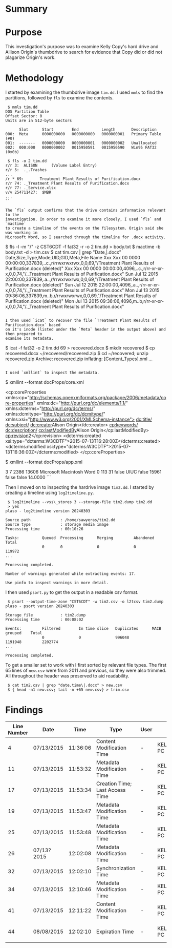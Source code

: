# Summary

# Purpose
This investigation's purpose was to examine Kelly Copy's hard drive and Allison Origin's 
thumbdrive to search for evidence that Copy did or did not plagarize Origin's work. 

# Methodology
I started by examining the thumbdrive image `tim.dd`. I used `mmls` to find the partitions,
followed by `fls` to examine the contents.
```
 $ mmls tim.dd
DOS Partition Table
Offset Sector: 0
Units are in 512-byte sectors

	  Slot      Start        End          Length       Description
000:  Meta      0000000000   0000000000   0000000001   Primary Table (#0)
001:  -------   0000000000   0000000001   0000000002   Unallocated
002:  000:000   0000000002   0015950591   0015950590   Win95 FAT32 (0x0b)

 $ fls -o 2 tim.dd
r/r 3:  ALISON      (Volume Label Entry)
r/r 5:  ._.Trashes
...
/r * 69:       Treatment Plant Results of Purification.docx
r/r 74: ._Treatment Plant Results of Purification.docx
r/r 77: ._Service.xlsx
v/v 254711427:  $MBR
...
``

The `fls` output confirms that the drive contains information relevant to the 
investigation. In order to examine it more closely, I used `fls` and `mactime`
to create a timeline of the events on the filesystem. Origin said she was working in 
Microsoft Word, so I searched through the timeline for .docx activity.
```
 $ fls -l -m "/" -z CST6CDT -f fat32 -r -o 2 tim.dd > body.txt
 $ mactime -b body.txt -d > tim.csv
 $ cat tim.csv | grep "Date,\|.docx"
Date,Size,Type,Mode,UID,GID,Meta,File Name
Xxx Xxx 00 0000 00:00:00,337839,..c.,r/rrwxrwxrwx,0,0,69,"/Treatment Plant Results of Purification.docx (deleted)"
Xxx Xxx 00 0000 00:00:00,4096,..c.,r/rr-xr-xr-x,0,0,74,"/.\_Treatment Plant Results of Purification.docx"
Sun Jul 12 2015 22:00:00,337839,.a..,r/rrwxrwxrwx,0,0,69,"/Treatment Plant Results of Purification.docx (deleted)"
Sun Jul 12 2015 22:00:00,4096,.a..,r/rr-xr-xr-x,0,0,74,"/.\_Treatment Plant Results of Purification.docx"
Mon Jul 13 2015 09:36:06,337839,m..b,r/rrwxrwxrwx,0,0,69,"/Treatment Plant Results of Purification.docx (deleted)"
Mon Jul 13 2015 09:36:06,4096,m..b,r/rr-xr-xr-x,0,0,74,"/.\_Treatment Plant Results of Purification.docx"
```

I then used `icat` to recover the file `Treatment Plant Results of Purification.docx` based
on it's inode (listed under the `Meta` header in the output above) and then prepared to 
examine its metadata. 
```
 $ icat -f fat32 -o 2 tim.dd 69 > recovered.docx
 $ mkdir recovered
 $ cp recovered.docx ~/recovered/recovered.zip
 $ cd ~/recovered; unzip recovered.zip
Archive:  recovered.zip
  inflating: [Content\_Types].xml
...
```

I used `xmllint` to inspect the metadata.
```
 $ xmllint --format docProps/core.xml
<?xml version="1.0" encoding="UTF-8" standalone="yes"?>
<cp:coreProperties xmlns:cp="http://schemas.openxmlformats.org/package/2006/metadata/core-properties" xmlns:dc="http://purl.org/dc/elements/1.1/" xmlns:dcterms="http://purl.org/dc/terms/" xmlns:dcmitype="http://purl.org/dc/dcmitype/" xmlns:xsi="http://www.w3.org/2001/XMLSchema-instance">
  <dc:title/>
  <dc:subject/>
  <dc:creator>Alison Origin</dc:creator>
  <cp:keywords/>
  <dc:description/>
  <cp:lastModifiedBy>Alison Origin</cp:lastModifiedBy>
  <cp:revision>2</cp:revision>
  <dcterms:created xsi:type="dcterms:W3CDTF">2015-07-13T16:28:00Z</dcterms:created>
  <dcterms:modified xsi:type="dcterms:W3CDTF">2015-07-13T16:36:00Z</dcterms:modified>
</cp:coreProperties>

 $ xmllint --format docProps/app.xml
<?xml version="1.0" encoding="UTF-8" standalone="yes"?>
<Properties xmlns="http://schemas.openxmlformats.org/officeDocument/2006/extended-properties" xmlns:vt="http://schemas.openxmlformats.org/officeDocument/2006/docPropsVTypes">
  <Template>Normal.dotm</Template>
  <TotalTime>3</TotalTime>
  <Pages>7</Pages>
  <Words>2386</Words>
  <Characters>13606</Characters>
  <Application>Microsoft Macintosh Word</Application>
  <DocSecurity>0</DocSecurity>
  <Lines>113</Lines>
  <Paragraphs>31</Paragraphs>
  <ScaleCrop>false</ScaleCrop>
  <Company>UIUC</Company>
  <LinksUpToDate>false</LinksUpToDate>
  <CharactersWithSpaces>15961</CharactersWithSpaces>
  <SharedDoc>false</SharedDoc>
  <HyperlinksChanged>false</HyperlinksChanged>
  <AppVersion>14.0000</AppVersion>
</Properties>
```

Then I moved on to inspecting the hardrive image `tim2.dd`. I started by creating a timeline
using `log2timeline.py`.
```
 $ log2timeline --vss\_stores 3 --storage-file tim2.dump tim2.dd
 > yes
plaso - log2timeline version 20240303

Source path             : /home/sawyeras/tim2.dd
Source type             : storage media image
Processing time         : 00:10:26

Tasks:          Queued  Processing      Merging         Abandoned       Total
                0       0               0               0               119972
... 

Processing completed.

Number of warnings generated while extracting events: 17.

Use pinfo to inspect warnings in more detail.
```

I then used `psort.py` to get the output in a readable csv format.
```
 $ psort --output-time-zone "CST6CDT" -w tim2.csv -o l2tcsv tim2.dump
plaso - psort version 20240303

Storage file            : tim2.dump
Processing time         : 00:08:02

Events:         Filtered        In time slice   Duplicates      MACB grouped    Total
                0               0               996048          1191948         2202774
...

Processing completed.
```

To get a smaller set to work with I first sorted by relevant file types. The first 65 lines 
of `new.csv` were from 2011 and previous, so they were also trimmed. All throughout the header
was preserved to aid readability.
```
 $ cat tim2.csv | grep "date,time\|.docx" > new.csv
 $ { head -n1 new.csv; tail -n +65 new.csv} > trim.csv
```
# Findings

| Line Number | Date | Time | Type | User | Host | Desc |
| ----------- | ---- | ---- | ---- | ---- | ---- | ----------------- |
| 4 | 07/13/2015 | 11:36:06 | Content Modification Time | - | KELLYCOPY-PC | Local path: C:\\Users\\Kelly Copy\\Desktop\\Grant\\Treatment Plant Results of Purification.docx | 
| 11 | 07/13/2015 | 11:53:32 | Metadata Modification Time | - | KELLYCOPY-PC | Treatment Plant Results of Purification.docx File reference: 16341-10 Parent file reference: 16199-5 Update source:  Update reason: USN_REASON_FILE_CREATE |
| 17 | 07/13/2015 | 11:53:34 | Creation Time; Last Access Time | - | KELLYCOPY-PC | Name: TREATM~1.DOC Long name: Treatment Plant Results of Purification.docx NTFS file reference: 16341-10 Shell item path: Grant Treatment Plant Results of Purification.docx Origin: Treatment Plant Results of Purification.lnk |
| 19 | 07/13/2015 | 11:53:47 | Metadata Modification Time | - | KELLYCOPY-PC | .~lock.Treatment Plant Results of Purification.docx# File reference: 16351-2 Parent file reference: 16199-5 Update source:  Update reason: USN_REASON_FILE_CREATE |
| 25 | 07/13/2015 | 11:53:48 | Metadata Modification Time | - | KELLYCOPY-PC | Treatment Plant Results of Purification.docx |
| 26 | 07/13?2015 | 12:02:08 | Metadata Modification Time | - | KELLYCOPY-PC | Treatment Plant Results of Purification.docx |
| 32 | 07/13/2015 | 12:02:10 | Synchronization Time | - | KELLYCOPY-PC | Copy@file:///C:/Users/Kelly%20Copy/Desktop/Grant/Treatment%20Plant%20Results%20of%20Purification.docx |
| 34 | 07/13/2015 | 12:10:46 | Metadata Modification Time | - | KELLYCOPY-PC | Treatment Plant Results of Purification.docx File reference: 16341-10 Parent file reference: 16199-5 Update source:  Update reason: USN_REASON_RENAME_OLD_NAME |
| 41 | 07/13/2015 | 12:11:22 | Content Modification Time | - | KELLYCOPY-PC |  Path: Treatment Plant Results of Purification.docx  Shell item: [Treatment Plant Results of Purification.lnk]'  'Index: 7 [MRU Value 7]: Path: Proposal.doc  Shell item: [Proposal.lnk]' |
| 44 | 08/08/2015 | 12:02:10 | Expiration Time | - | KELLYCOPY-PC | Location: :2015071320150714: Kelly Copy@file:///C:/Users/Kelly%20Copy/Desktop/Grant/Treatment%20Plant%20Results%20of%20Purification.docx Number of hits: 2 Cached file size: 0 HTTP headers:  [Recovered Entry] |

